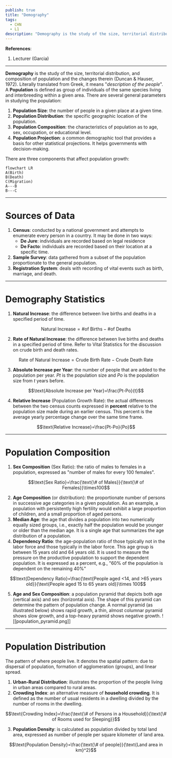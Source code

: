 ```yaml
---
publish: true
title: "Demography"
tags:
  - CHN
  - L1
description: "Demography is the study of the size, territorial distribution, and composition of population and the changes therein."
---
```

**References**:
1. Lecturer (Garcia)

___

**Demography** is the study of the size, territorial distribution, and composition of population and the changes therein (Duncan & Hauser, 1972). Literally translated from Greek, it means "*description of the people*". A **Population** is defined as group of individuals of the same species living and interbreeding within a given area. There are several general parameters in studying the population:
1. **Population Size**: the number of people in a given place at a given time.
2. **Population Distribution**: the specific geographic location of the population.
3. **Population Composition**: the characteristics of population as to age, sex, occupation, or educational level.
4. **Population Projection**: a common demographic tool that provides a basis for other statistical projections. It helps governments with decision-making.

There are three components that affect population growth:

```mermaid
flowchart LR
A(Birth)
B(Death)
C(Migration)
A---B
B---C
```

___

# Sources of Data
1. **Census**: conducted by a national government and attempts to enumerate every person in a country. It may be done in two ways:
	- **De Jure**: individuals are recorded based on legal residence
	- **De Facto**: individuals are recorded based on their location at a specific time.
2. **Sample Survey**: data gathered from a subset of the population proportionate to the general population.
3. **Registration System**: deals with recording of vital events such as birth, marriage, and death.

___

# Demography Statistics
1. **Natural Increase**: the difference between live births and deaths in a specified period of time.

$$\text{Natural Increase}=\text{\# of Births}-\text{\# of Deaths}$$

2. **Rate of Natural Increase**: the difference between live births and deaths in a specified period of time. Refer to Vital Statistics for the discussion on crude birth and death rates.

$$\text{Rate of Natural Increase}=\text{Crude Birth Rate}-\text{Crude Death Rate}$$

3. **Absolute Increase per Year**: the number of people that are added to the population per year. $Pt$ is the population size and $Po$ is the population size from $t$ years before.

$$\text{Absolute Increase per Year}=\frac{Pt-Po}{t}$$

4. **Relative Increase** (Population Growth Rate): the actual differences between the two census counts expressed in **percent** relative to the population size made during an earlier census. This percent is the average yearly percentage change over the same time frame.

$$\text{Relative Increase}=\frac{Pt-Po}{Po}$$

___

# Population Composition
1. **Sex Composition** (Sex Ratio): the ratio of males to females in a population, expressed as "number of males for every 100 females".

$$\text{Sex Ratio}=\frac{\text{\# of Males}}{\text{\# of Females}}\times100$$

2. **Age Composition** (or distribution): the proportionate number of persons in successive age categories in a given population. As an example, a population with persistently high fertility would exhibit a large proportion of children, and a small proportion of aged persons.
3. **Median Age**: the age that divides a population into two numerically equally sized groups, i.e., exactly half the population would be younger or older than the median age. It is a single age that summarizes the age distribution of a population.
4. **Dependency Ratio**: the age-population ratio of those typically not in the labor force and those typically in the labor force. This age group is between 15 years old and 64 years old. It is used to measure the pressure on the productive population to support the dependent population. It is expressed as a percent, e.g., "60% of the population is dependent on the remaining 40%"

$$\text{Dependency Ratio}=\frac{\text{People aged <14, and >65 years old}}{\text{People aged 15 to 65 years old}}\times 100$$

5. **Age and Sex Composition**: a population pyramid that depicts both age (vertical axis) and sex (horizontal axis). The shape of this pyramid can determine the pattern of population change. A normal pyramid (as illustrated below) shows rapid growth, a thin, almost columnar pyramid shows slow growth, and a top-heavy pyramid shows negative growth.
![[population_pyramid.png]]

___

# Population Distribution
The pattern of where people live. It denotes the spatial pattern: due to dispersal of population, formation of agglomeration (groups), and linear spread.
1. **Urban-Rural Distribution**: illustrates the proportion of the people living in urban areas compared to rural areas.
2. **Crowding Index**: an alternative measure of **household crowding**. It is defined as the number of usual residents in a dwelling divided by the number of rooms in the dwelling.

$$\text{Crowding Index}=\frac{\text{\# of Persons in a Household}}{\text{\# of Rooms used for Sleeping}}$$

3. **Population Density**: is calculated as population divided by total land area, expressed as number of people per square kilometer of land area.

$$\text{Population Density}=\frac{\text{\# of people}}{\text{Land area in km}^2}$$
